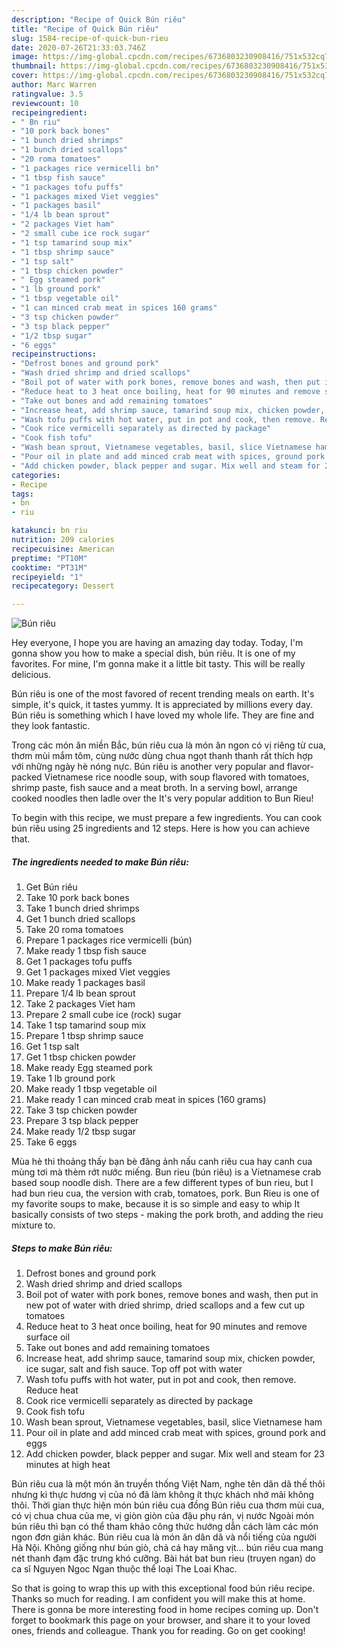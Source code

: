 ```yaml
---
description: "Recipe of Quick Bún riêu"
title: "Recipe of Quick Bún riêu"
slug: 1584-recipe-of-quick-bun-rieu
date: 2020-07-26T21:33:03.746Z
image: https://img-global.cpcdn.com/recipes/6736803230908416/751x532cq70/bun-rieu-recipe-main-photo.jpg
thumbnail: https://img-global.cpcdn.com/recipes/6736803230908416/751x532cq70/bun-rieu-recipe-main-photo.jpg
cover: https://img-global.cpcdn.com/recipes/6736803230908416/751x532cq70/bun-rieu-recipe-main-photo.jpg
author: Marc Warren
ratingvalue: 3.5
reviewcount: 10
recipeingredient:
- " Bn riu"
- "10 pork back bones"
- "1 bunch dried shrimps"
- "1 bunch dried scallops"
- "20 roma tomatoes"
- "1 packages rice vermicelli bn"
- "1 tbsp fish sauce"
- "1 packages tofu puffs"
- "1 packages mixed Viet veggies"
- "1 packages basil"
- "1/4 lb bean sprout"
- "2 packages Viet ham"
- "2 small cube ice rock sugar"
- "1 tsp tamarind soup mix"
- "1 tbsp shrimp sauce"
- "1 tsp salt"
- "1 tbsp chicken powder"
- " Egg steamed pork"
- "1 lb ground pork"
- "1 tbsp vegetable oil"
- "1 can minced crab meat in spices 160 grams"
- "3 tsp chicken powder"
- "3 tsp black pepper"
- "1/2 tbsp sugar"
- "6 eggs"
recipeinstructions:
- "Defrost bones and ground pork"
- "Wash dried shrimp and dried scallops"
- "Boil pot of water with pork bones, remove bones and wash, then put in new pot of water with dried shrimp, dried scallops and a few cut up tomatoes"
- "Reduce heat to 3 heat once boiling, heat for 90 minutes and remove surface oil"
- "Take out bones and add remaining tomatoes"
- "Increase heat, add shrimp sauce, tamarind soup mix, chicken powder, ice sugar, salt and fish sauce. Top off pot with water"
- "Wash tofu puffs with hot water, put in pot and cook, then remove. Reduce heat"
- "Cook rice vermicelli separately as directed by package"
- "Cook fish tofu"
- "Wash bean sprout, Vietnamese vegetables, basil, slice Vietnamese ham"
- "Pour oil in plate and add minced crab meat with spices, ground pork and eggs"
- "Add chicken powder, black pepper and sugar. Mix well and steam for 23 minutes at high heat"
categories:
- Recipe
tags:
- bn
- riu

katakunci: bn riu 
nutrition: 209 calories
recipecuisine: American
preptime: "PT10M"
cooktime: "PT31M"
recipeyield: "1"
recipecategory: Dessert

---
```



![Bún riêu](https://img-global.cpcdn.com/recipes/6736803230908416/751x532cq70/bun-rieu-recipe-main-photo.jpg)

Hey everyone, I hope you are having an amazing day today. Today, I'm gonna show you how to make a special dish, bún riêu. It is one of my favorites. For mine, I'm gonna make it a little bit tasty. This will be really delicious.

Bún riêu is one of the most favored of recent trending meals on earth. It's simple, it's quick, it tastes yummy. It is appreciated by millions every day. Bún riêu is something which I have loved my whole life. They are fine and they look fantastic.

Trong các món ăn miền Bắc, bún riêu cua là món ăn ngon có vị riêng từ cua, thơm mùi mắm tôm, cùng nước dùng chua ngọt thanh thanh rất thích hợp với những ngày hè nóng nực. Bún riêu is another very popular and flavor-packed Vietnamese rice noodle soup, with soup flavored with tomatoes, shrimp paste, fish sauce and a meat broth. In a serving bowl, arrange cooked noodles then ladle over the It&#39;s very popular addition to Bun Rieu!


To begin with this recipe, we must prepare a few ingredients. You can cook bún riêu using 25 ingredients and 12 steps. Here is how you can achieve that.

<!--inarticleads1-->

##### The ingredients needed to make Bún riêu:

1. Get  Bún riêu
1. Take 10 pork back bones
1. Take 1 bunch dried shrimps
1. Get 1 bunch dried scallops
1. Take 20 roma tomatoes
1. Prepare 1 packages rice vermicelli (bún)
1. Make ready 1 tbsp fish sauce
1. Get 1 packages tofu puffs
1. Get 1 packages mixed Viet veggies
1. Make ready 1 packages basil
1. Prepare 1/4 lb bean sprout
1. Take 2 packages Viet ham
1. Prepare 2 small cube ice (rock) sugar
1. Take 1 tsp tamarind soup mix
1. Prepare 1 tbsp shrimp sauce
1. Get 1 tsp salt
1. Get 1 tbsp chicken powder
1. Make ready  Egg steamed pork
1. Take 1 lb ground pork
1. Make ready 1 tbsp vegetable oil
1. Make ready 1 can minced crab meat in spices (160 grams)
1. Take 3 tsp chicken powder
1. Prepare 3 tsp black pepper
1. Make ready 1/2 tbsp sugar
1. Take 6 eggs


Mùa hè thi thoảng thấy bạn bè đăng ảnh nấu canh riêu cua hay canh cua mùng tơi mà thèm rớt nước miếng. Bun rieu (bún riêu) is a Vietnamese crab based soup noodle dish. There are a few different types of bun rieu, but I had bun rieu cua, the version with crab, tomatoes, pork. Bun Rieu is one of my favorite soups to make, because it is so simple and easy to whip It basically consists of two steps - making the pork broth, and adding the rieu mixture to. 

<!--inarticleads2-->

##### Steps to make Bún riêu:

1. Defrost bones and ground pork
1. Wash dried shrimp and dried scallops
1. Boil pot of water with pork bones, remove bones and wash, then put in new pot of water with dried shrimp, dried scallops and a few cut up tomatoes
1. Reduce heat to 3 heat once boiling, heat for 90 minutes and remove surface oil
1. Take out bones and add remaining tomatoes
1. Increase heat, add shrimp sauce, tamarind soup mix, chicken powder, ice sugar, salt and fish sauce. Top off pot with water
1. Wash tofu puffs with hot water, put in pot and cook, then remove. Reduce heat
1. Cook rice vermicelli separately as directed by package
1. Cook fish tofu
1. Wash bean sprout, Vietnamese vegetables, basil, slice Vietnamese ham
1. Pour oil in plate and add minced crab meat with spices, ground pork and eggs
1. Add chicken powder, black pepper and sugar. Mix well and steam for 23 minutes at high heat


Bún riêu cua là một món ăn truyền thống Việt Nam, nghe tên dân dã thế thôi nhưng kì thực hương vị của nó đã làm không ít thực khách nhớ mãi không thôi. Thời gian thực hiện món bún riêu cua đồng Bún riêu cua thơm mùi cua, có vị chua chua của me, vị giòn giòn của đậu phụ rán, vị nước Ngoài món bún riêu thì bạn có thể tham khảo công thức hướng dẫn cách làm các món ngon đơn giản khác. Bún riêu cua là món ăn dân dã và nổi tiếng của người Hà Nội. Không giống như bún giò, chả cá hay măng vịt… bún riêu cua mang nét thanh đạm đặc trưng khó cưỡng. Bài hát bat bun rieu (truyen ngan) do ca sĩ Nguyen Ngoc Ngan thuộc thể loại The Loai Khac. 

So that is going to wrap this up with this exceptional food bún riêu recipe. Thanks so much for reading. I am confident you will make this at home. There is gonna be more interesting food in home recipes coming up. Don't forget to bookmark this page on your browser, and share it to your loved ones, friends and colleague. Thank you for reading. Go on get cooking!
